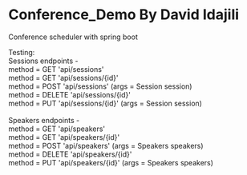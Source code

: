 # Conference_Demo By David Idajili
Conference scheduler with spring boot

Testing:</br>
Sessions endpoints -</br>
  method = GET 'api/sessions'</br>
  method = GET 'api/sessions/{id}'</br>
  method = POST 'api/sessions' (args = Session session)</br>
  method = DELETE 'api/sessions/{id}'</br>
  method = PUT 'api/sessions/{id}' (args = Session session)</br>
  </br>
Speakers endpoints -</br>
  method = GET 'api/speakers'</br>
  method = GET 'api/speakers/{id}'</br>
  method = POST 'api/speakers' (args = Speakers speakers)</br>
  method = DELETE 'api/speakers/{id}'</br>
  method = PUT 'api/speakers/{id}' (args = Speakers speakers)</br>
  
